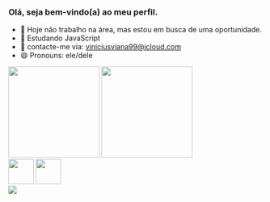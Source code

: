 ### Olá, seja bem-vindo(a) ao meu perfil.


- 🔭 Hoje não trabalho na área, mas estou em busca de uma oportunidade.
- 🌱 Estudando JavaScript
- 💬 contacte-me via: viniciusviana99@icloud.com
- 😄 Pronouns: ele/dele

<div>
 <img height="180cm" src="https://github-readme-stats.vercel.app/api?username=viniciusalmeida42&show_icons=true&theme=dark&include_all_commits=true&count_private=true"/>
 <img height="180cm" src="https://github-readme-stats.vercel.app/api/top-langs/?username=viniciusalmeida42&layout=compact&langs_count=16&theme=dark"/>
 </div>
 
 <div>
 <img width="50px" height="auto" src="https://cdn.jsdelivr.net/gh/devicons/devicon/icons/css3/css3-original-wordmark.svg" />
 <img width="50px" height="auto" src="https://cdn.jsdelivr.net/gh/devicons/devicon/icons/html5/html5-original-wordmark.svg" />
 </div>
 
 <div>
 <a href="mailto:viniciusviana99@icloud.com><img src"https://img.shields.io/badge/Gmail-D14836?style=for-the-badge&logo=gmail&logoColor=white" target="_blank"></a>
 <a href="https://www.linkedin.com/in/vinicius-almeida-523702268/" target="_blank"><img src="https://img.shields.io/badge/LinkedIn-0077B5?style=for-the-badge&logo=linkedin&logoColor=white" target="_blank"></a>
 </div>

